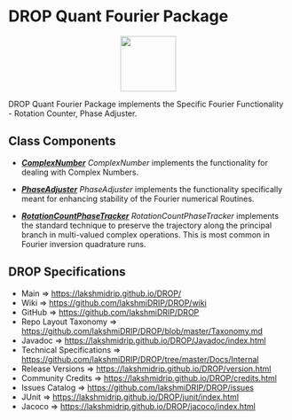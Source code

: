 # DROP Quant Fourier Package

<p align="center"><img src="https://github.com/lakshmiDRIP/DROP/blob/master/DRIP_Logo.gif?raw=true" width="100"></p>

DROP Quant Fourier Package implements the Specific Fourier Functionality - Rotation Counter, Phase Adjuster.


## Class Components

 * [***ComplexNumber***](https://github.com/lakshmiDRIP/DROP/tree/master/src/main/java/org/drip/quant/fourier/ComplexNumber.java)
 <i>ComplexNumber</i> implements the functionality for dealing with Complex Numbers.

 * [***PhaseAdjuster***](https://github.com/lakshmiDRIP/DROP/tree/master/src/main/java/org/drip/quant/fourier/PhaseAdjuster.java)
 <i>PhaseAdjuster</i> implements the functionality specifically meant for enhancing stability of the Fourier
 numerical Routines.

 * [***RotationCountPhaseTracker***](https://github.com/lakshmiDRIP/DROP/tree/master/src/main/java/org/drip/quant/fourier/RotationCountPhaseTracker.java)
 <i>RotationCountPhaseTracker</i> implements the standard technique to preserve the trajectory along the
 principal branch in multi-valued complex operations. This is most common in Fourier inversion quadrature
 runs.


## DROP Specifications

 * Main                     => https://lakshmidrip.github.io/DROP/
 * Wiki                     => https://github.com/lakshmiDRIP/DROP/wiki
 * GitHub                   => https://github.com/lakshmiDRIP/DROP
 * Repo Layout Taxonomy     => https://github.com/lakshmiDRIP/DROP/blob/master/Taxonomy.md
 * Javadoc                  => https://lakshmidrip.github.io/DROP/Javadoc/index.html
 * Technical Specifications => https://github.com/lakshmiDRIP/DROP/tree/master/Docs/Internal
 * Release Versions         => https://lakshmidrip.github.io/DROP/version.html
 * Community Credits        => https://lakshmidrip.github.io/DROP/credits.html
 * Issues Catalog           => https://github.com/lakshmiDRIP/DROP/issues
 * JUnit                    => https://lakshmidrip.github.io/DROP/junit/index.html
 * Jacoco                   => https://lakshmidrip.github.io/DROP/jacoco/index.html

